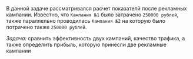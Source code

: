 В данной задаче рассматривался расчет показателй после рекламных кампании. Известно, что `Кампания №1` было затрачено `250000 рублей`, также параллельно проводилась `Кaмпания №2`
на которую было потрачено также `250000 рублей`. 

*Задача:* сравнить эффективность двух кампаний, качество трафика, а также определить прибыль, которую принесли две рекламные кампании
